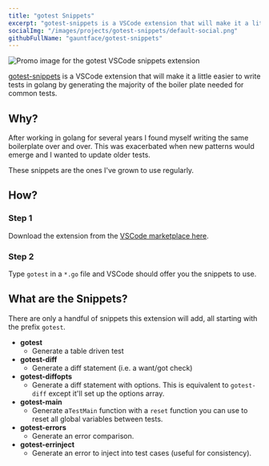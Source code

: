 ```yaml
---
title: "gotest Snippets"
excerpt: "gotest-snippets is a VSCode extension that will make it a little easier to write tests in golang."
socialImg: "/images/projects/gotest-snippets/default-social.png"
githubFullName: "gauntface/gotest-snippets"
---
```


![Promo image for the gotest VSCode snippets extension](/images/projects/gotest-snippets/default-social.png)

[gotest-snippets](https://marketplace.visualstudio.com/items?itemName=Gauntface.gotest-snippets)
is a VSCode extension that will make it a little easier to write tests in golang by generating the majority of the boiler plate needed for common tests.

## Why?

After working in golang for several years I found myself
writing the same boilerplate over and over. This was
exacerbated when new patterns would emerge and I wanted
to update older tests.

These snippets are the ones I've grown to use regularly.

## How?

### Step 1

Download the extension from the
[VSCode marketplace here](https://marketplace.visualstudio.com/items?itemName=Gauntface.gotest-snippets).

### Step 2

Type `gotest` in a `*.go` file and VSCode should
offer you the snippets to use.

## What are the Snippets?

There are only a handful of snippets this extension
will add, all starting with the prefix `gotest`.

- **gotest**
    - Generate a table driven test
- **gotest-diff**
    - Generate a diff statement (i.e. a want/got check)
- **gotest-diffopts**
    - Generate a diff statement with options. This is equivalent to
      `gotest-diff` except it'll set up the options array.
- **gotest-main**
    - Generate a`TestMain` function with a `reset` function you can use to reset
      all global variables between tests.
- **gotest-errors**
    - Generate an error comparison.
- **gotest-errinject**
    - Generate an error to inject into test cases (useful for consistency).